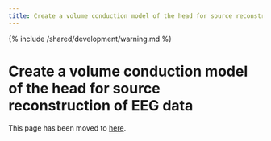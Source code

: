 ```yaml
---
title: Create a volume conduction model of the head for source reconstruction of EEG data
---
```


{% include /shared/development/warning.md %}

# Create a volume conduction model of the head for source reconstruction of EEG data

This page has been moved to [here](/tutorial/source/headmodel_eeg).
